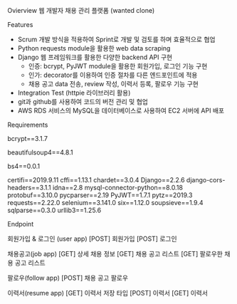 Ovierview
웹 개발자 채용 관리 플랫폼 (wanted clone)

Features
+ Scrum 개발 방식을 적용하여 Sprint로 개발 및 검토를 하며 효율적으로 협업  
+ Python requests module을 활용한 web data scraping  
+ Django 웹 프레임워크를 활용한 다양한 backend API 구현  
  - 인증: bcrypt, PyJWT module을 활용한 회원가입, 로그인 기능 구현
  - 인가: decorator를 이용하여 인증 절차를 다른 엔드포인트에 적용
  - 채용 공고 data 전송, review 작성, 이력서 등록, 팔로우 기능 구현
+ Integration Test (httpie 라이브러리 활용)
+ git과 github를 사용하여 코드의 버전 관리 및 협업
+ AWS RDS 서비스의 MySQL을 데이터베이스로 사용하여 EC2 서버에 API 배포

Requirements

bcrypt==3.1.7

beautifulsoup4==4.8.1

bs4==0.0.1

certifi==2019.9.11
cffi==1.13.1
chardet==3.0.4
Django==2.2.6
django-cors-headers==3.1.1
idna==2.8
mysql-connector-python==8.0.18
protobuf==3.10.0
pycparser==2.19
PyJWT==1.7.1
pytz==2019.3
requests==2.22.0
selenium==3.141.0
six==1.12.0
soupsieve==1.9.4
sqlparse==0.3.0
urllib3==1.25.6

Endpoint

회원가입 & 로그인 (user app)
[POST] 회원가입
[POST] 로그인

채용공고(job app)
[GET] 상세 채용 정보 
[GET] 채용 공고 리스트 
[GET] 팔로우한 채용 공고 리스트 

팔로우(follow app)
[POST] 채용 공고 팔로우

이력서(resume app)
[GET] 이력서 저장 타입
[POST] 이력서
[GET] 이력서

